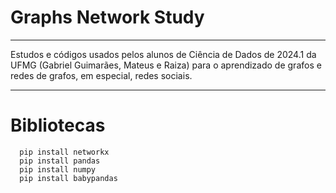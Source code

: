 # Graphs Network Study
---
Estudos e códigos usados pelos alunos de Ciência de Dados de 2024.1 da UFMG (Gabriel Guimarães, Mateus e Raiza) para o aprendizado de grafos e redes de grafos, em especial, redes sociais.

---

# Bibliotecas

```console
  pip install networkx
  pip install pandas
  pip install numpy
  pip install babypandas
```
